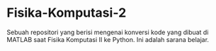 # Fisika-Komputasi-2
Sebuah repositori yang berisi mengenai konversi kode yang dibuat di MATLAB saat Fisika Komputasi II ke Python. Ini adalah sarana belajar.
